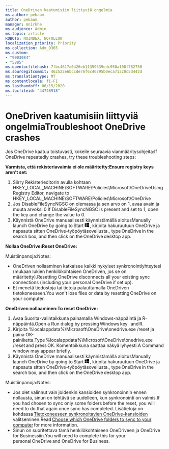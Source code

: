 ```yaml
---
title: OneDriven kaatumisiin liittyviä ongelmia
ms.author: pebaum
author: pebaum
manager: mnirkhe
ms.audience: Admin
ms.topic: article
ROBOTS: NOINDEX, NOFOLLOW
localization_priority: Priority
ms.collection: Adm_O365
ms.custom:
- "9003084"
- "5885"
ms.openlocfilehash: 7fbc4617a0426eb11359339edc950a108f782750
ms.sourcegitcommit: 462522e6bccde76f6c46795b0eca71320c5d442d
ms.translationtype: MT
ms.contentlocale: fi-FI
ms.lasthandoff: 06/15/2020
ms.locfileid: "44748918"
---
```

# <a name="troubleshoot-onedrive-crashes"></a><span data-ttu-id="f198f-102">OneDriven kaatumisiin liittyviä ongelmia</span><span class="sxs-lookup"><span data-stu-id="f198f-102">Troubleshoot OneDrive crashes</span></span>

<span data-ttu-id="f198f-103">Jos OneDrive kaatuu toistuvasti, kokeile seuraavia vianmääritysohjeita:</span><span class="sxs-lookup"><span data-stu-id="f198f-103">If OneDrive repeatedly crashes, try these troubleshooting steps:</span></span>

<span data-ttu-id="f198f-104">**Varmista, että rekisteriavaimia ei ole määritetty:**</span><span class="sxs-lookup"><span data-stu-id="f198f-104">**Ensure registry keys aren’t set:**</span></span>

1. <span data-ttu-id="f198f-105">Siirry Rekisterieditorin avulla kohtaan HKEY_LOCAL_MACHINE\SOFTWARE\Policies\Microsoft\OneDrive</span><span class="sxs-lookup"><span data-stu-id="f198f-105">Using Registry Editor, navigate to HKEY_LOCAL_MACHINE\SOFTWARE\Policies\Microsoft\OneDrive</span></span>
2. <span data-ttu-id="f198f-106">Jos DisableFileSyncNGSC on olemassa ja sen arvo on 1, avaa avain ja muuta arvoksi 0.</span><span class="sxs-lookup"><span data-stu-id="f198f-106">If DisableFileSyncNGSC is present and set to 1, open the key and change the value to 0.</span></span>
3. <span data-ttu-id="f198f-107">Käynnistä OneDrive manuaalisesti käynnistämällä aloitus</span><span class="sxs-lookup"><span data-stu-id="f198f-107">Manually launch OneDrive by going to Start</span></span> ![Paina Windows-näppäintä](data:image/png;base64,iVBORw0KGgoAAAANSUhEUgAAABEAAAAOCAYAAADJ7fe0AAAAAXNSR0IArs4c6QAAAARnQU1BAACxjwv8YQUAAAAJcEhZcwAADsQAAA7EAZUrDhsAAADxSURBVDhPY/wPBAx4wR+Gd6/fM7x9/ZTh9ZuXDGdPnWE4tH0rw/UHDxlaVp9kCDCSYWABKfv35wfD+/cfGV4+fcLw5uVjhlOXzzFsX/qWYebmZAZPWWOGO2DD8ACQS9Y3e4Bcg4Y9/t94fPa/CoY4Aq8/+xik/T8TkEMxGDyGgANWwSqeobvbGSyAADIM3BwCDKXd3QyfoCLoQEGAA0xTxSWjsYMJwLHjkruU4UXSJ4YnT54x3Dh/luHmjfMMmw9wMjCDlRAGBDPgjy8fGT5//8rw9P4Thge3zzNcvXmDYevmfQzXb1xlmH/0ATADyjAAAKdWkD3ZSwNeAAAAAElFTkSuQmCC)<span data-ttu-id="f198f-109">, kirjoita hakuruutuun OneDrive ja napsauta sitten OneDrive-työpöytäsovellusta.</span><span class="sxs-lookup"><span data-stu-id="f198f-109">, type OneDrive in the search box, and then click on the OneDrive desktop app.</span></span>

<span data-ttu-id="f198f-110">**Nollaa OneDrive:**</span><span class="sxs-lookup"><span data-stu-id="f198f-110">**Reset OneDrive:**</span></span>

<span data-ttu-id="f198f-111">Muistiinpanoja:</span><span class="sxs-lookup"><span data-stu-id="f198f-111">Notes:</span></span>

- <span data-ttu-id="f198f-112">OneDriven nollaaminen katkaisee kaikki nykyiset synkronointiyhteytesi (mukaan lukien henkilökohtaisen OneDriven, jos se on määritetty).</span><span class="sxs-lookup"><span data-stu-id="f198f-112">Resetting OneDrive disconnects all your existing sync connections (including your personal OneDrive if set up).</span></span>
- <span data-ttu-id="f198f-113">Et menetä tiedostoja tai tietoja palauttamalla OneDriven tietokoneeseen.</span><span class="sxs-lookup"><span data-stu-id="f198f-113">You won't lose files or data by resetting OneDrive on your computer.</span></span>

<span data-ttu-id="f198f-114">**OneDriven nollaaminen:**</span><span class="sxs-lookup"><span data-stu-id="f198f-114">**To reset OneDrive:**</span></span>

1. <span data-ttu-id="f198f-115">Avaa Suorita-valintaikkuna painamalla Windows-näppäintä ja R-näppäintä.</span><span class="sxs-lookup"><span data-stu-id="f198f-115">Open a Run dialog by pressing Windows key    and R.</span></span>
2. <span data-ttu-id="f198f-116">Kirjoita %localappdata%\Microsoft\OneDrive\onedrive.exe /reset ja paina OK-painiketta.</span><span class="sxs-lookup"><span data-stu-id="f198f-116">Type %localappdata%\Microsoft\OneDrive\onedrive.exe /reset and press OK.</span></span> <span data-ttu-id="f198f-117">Komentoikkuna saattaa näkyä lyhyesti.</span><span class="sxs-lookup"><span data-stu-id="f198f-117">A Command window may appear briefly.</span></span>
3. <span data-ttu-id="f198f-118">Käynnistä OneDrive manuaalisesti käynnistämällä aloitus</span><span class="sxs-lookup"><span data-stu-id="f198f-118">Manually launch OneDrive by going to Start</span></span> ![Paina Windows-näppäintä](data:image/png;base64,iVBORw0KGgoAAAANSUhEUgAAABEAAAAOCAYAAADJ7fe0AAAAAXNSR0IArs4c6QAAAARnQU1BAACxjwv8YQUAAAAJcEhZcwAADsQAAA7EAZUrDhsAAADxSURBVDhPY/wPBAx4wR+Gd6/fM7x9/ZTh9ZuXDGdPnWE4tH0rw/UHDxlaVp9kCDCSYWABKfv35wfD+/cfGV4+fcLw5uVjhlOXzzFsX/qWYebmZAZPWWOGO2DD8ACQS9Y3e4Bcg4Y9/t94fPa/CoY4Aq8/+xik/T8TkEMxGDyGgANWwSqeobvbGSyAADIM3BwCDKXd3QyfoCLoQEGAA0xTxSWjsYMJwLHjkruU4UXSJ4YnT54x3Dh/luHmjfMMmw9wMjCDlRAGBDPgjy8fGT5//8rw9P4Thge3zzNcvXmDYevmfQzXb1xlmH/0ATADyjAAAKdWkD3ZSwNeAAAAAElFTkSuQmCC)<span data-ttu-id="f198f-120">, kirjoita hakuruutuun OneDrive ja napsauta sitten OneDrive-työpöytäsovellusta.</span><span class="sxs-lookup"><span data-stu-id="f198f-120">, type OneDrive in the search box, and then click on the OneDrive desktop app.</span></span>

<span data-ttu-id="f198f-121">Muistiinpanoja:</span><span class="sxs-lookup"><span data-stu-id="f198f-121">Notes:</span></span>

- <span data-ttu-id="f198f-122">Jos olet valinnut vain joidenkin kansioiden synkronoinnin ennen nollausta, sinun on tehtävä se uudelleen, kun synkronointi on valmis.</span><span class="sxs-lookup"><span data-stu-id="f198f-122">If you had chosen to sync only some folders before the reset, you will need to do that again once sync has completed.</span></span> <span data-ttu-id="f198f-123">Lisätietoja on kohdassa [Tietokoneeseen synkronoitavien OneDrive-kansioiden](https://support.office.com/article/98b8b011-8b94-419b-aa95-a14ff2415e85)   valitseminen.</span><span class="sxs-lookup"><span data-stu-id="f198f-123">Read [Choose which OneDrive folders to sync to your computer](https://support.office.com/article/98b8b011-8b94-419b-aa95-a14ff2415e85) for more information.</span></span>
- <span data-ttu-id="f198f-124">Sinun on suoritettava tämä henkilökohtaiseen OneDriveen ja OneDrive for Businessiin.</span><span class="sxs-lookup"><span data-stu-id="f198f-124">You will need to complete this for your personal OneDrive and OneDrive for Business.</span></span>